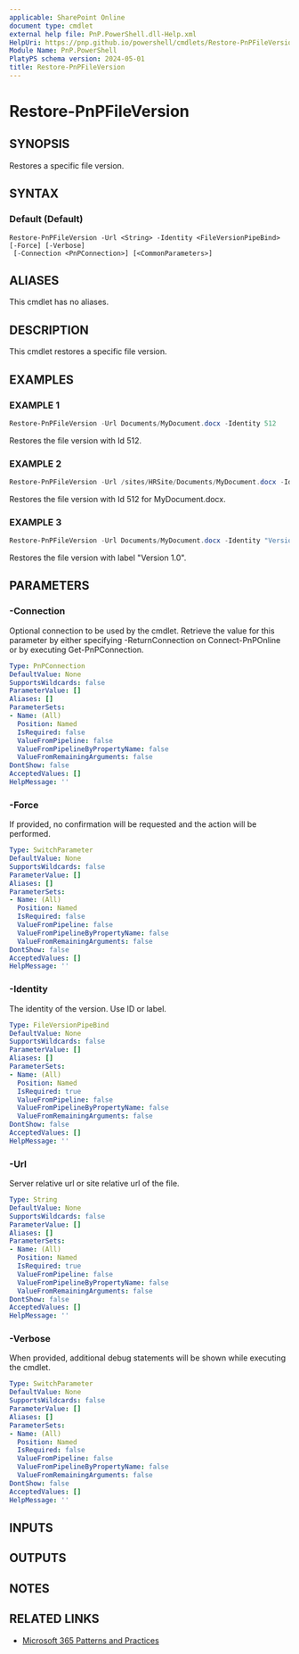 ```yaml
---
applicable: SharePoint Online
document type: cmdlet
external help file: PnP.PowerShell.dll-Help.xml
HelpUri: https://pnp.github.io/powershell/cmdlets/Restore-PnPFileVersion.html
Module Name: PnP.PowerShell
PlatyPS schema version: 2024-05-01
title: Restore-PnPFileVersion
---
```


# Restore-PnPFileVersion

## SYNOPSIS

Restores a specific file version.

## SYNTAX

### Default (Default)

```
Restore-PnPFileVersion -Url <String> -Identity <FileVersionPipeBind> [-Force] [-Verbose]
 [-Connection <PnPConnection>] [<CommonParameters>]
```

## ALIASES

This cmdlet has no aliases.

## DESCRIPTION

This cmdlet restores a specific file version.

## EXAMPLES

### EXAMPLE 1

```powershell
Restore-PnPFileVersion -Url Documents/MyDocument.docx -Identity 512
```

Restores the file version with Id 512.

### EXAMPLE 2

```powershell
Restore-PnPFileVersion -Url /sites/HRSite/Documents/MyDocument.docx -Identity 512
```

Restores the file version with Id 512 for MyDocument.docx.

### EXAMPLE 3

```powershell
Restore-PnPFileVersion -Url Documents/MyDocument.docx -Identity "Version 1.0"
```

Restores the file version with label "Version 1.0".

## PARAMETERS

### -Connection

Optional connection to be used by the cmdlet. Retrieve the value for this parameter by either specifying -ReturnConnection on Connect-PnPOnline or by executing Get-PnPConnection.

```yaml
Type: PnPConnection
DefaultValue: None
SupportsWildcards: false
ParameterValue: []
Aliases: []
ParameterSets:
- Name: (All)
  Position: Named
  IsRequired: false
  ValueFromPipeline: false
  ValueFromPipelineByPropertyName: false
  ValueFromRemainingArguments: false
DontShow: false
AcceptedValues: []
HelpMessage: ''
```

### -Force

If provided, no confirmation will be requested and the action will be performed.

```yaml
Type: SwitchParameter
DefaultValue: None
SupportsWildcards: false
ParameterValue: []
Aliases: []
ParameterSets:
- Name: (All)
  Position: Named
  IsRequired: false
  ValueFromPipeline: false
  ValueFromPipelineByPropertyName: false
  ValueFromRemainingArguments: false
DontShow: false
AcceptedValues: []
HelpMessage: ''
```

### -Identity

The identity of the version. Use ID or label.

```yaml
Type: FileVersionPipeBind
DefaultValue: None
SupportsWildcards: false
ParameterValue: []
Aliases: []
ParameterSets:
- Name: (All)
  Position: Named
  IsRequired: true
  ValueFromPipeline: false
  ValueFromPipelineByPropertyName: false
  ValueFromRemainingArguments: false
DontShow: false
AcceptedValues: []
HelpMessage: ''
```

### -Url

Server relative url or site relative url of the file.

```yaml
Type: String
DefaultValue: None
SupportsWildcards: false
ParameterValue: []
Aliases: []
ParameterSets:
- Name: (All)
  Position: Named
  IsRequired: true
  ValueFromPipeline: false
  ValueFromPipelineByPropertyName: false
  ValueFromRemainingArguments: false
DontShow: false
AcceptedValues: []
HelpMessage: ''
```

### -Verbose

When provided, additional debug statements will be shown while executing the cmdlet.

```yaml
Type: SwitchParameter
DefaultValue: None
SupportsWildcards: false
ParameterValue: []
Aliases: []
ParameterSets:
- Name: (All)
  Position: Named
  IsRequired: false
  ValueFromPipeline: false
  ValueFromPipelineByPropertyName: false
  ValueFromRemainingArguments: false
DontShow: false
AcceptedValues: []
HelpMessage: ''
```

## INPUTS

## OUTPUTS

## NOTES

## RELATED LINKS

- [Microsoft 365 Patterns and Practices](https://aka.ms/m365pnp)
